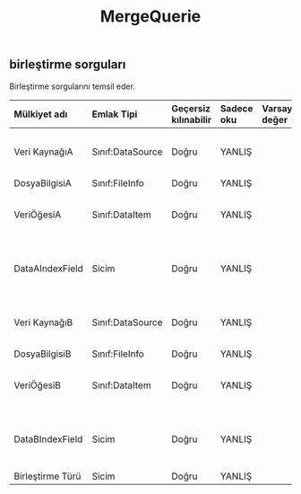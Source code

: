 ﻿---
title: MergeQuerie
second_title: Aspose.Cells Cloud Documen
type: docs
url: /tr/specification/model/mergequeries/
description: "Aspose.Cells Bulut modeli spesifikasyonu: MergeQueries. Açma, oluşturma, düzenleme, bölme, birleştirme, karşılaştırma ve dönüştürme gibi özelliklerle Excel ve diğer elektronik tablo belgelerini zahmetsizce yönetin"
kwords: Excel, Office, Elektronik Tablo, Cloud REST API, MergeQueries
weight: 50
---
## **birleştirme sorguları**

 Birleştirme sorgularını temsil eder.

| Mülkiyet adı| Emlak Tipi| Geçersiz kılınabilir| Sadece oku| Varsayılan değer| Tanım|
|:- |:- |:- |:- |:- |:- |
| Veri KaynağıA| Sınıf:DataSource| Doğru| YANLIŞ|| Bağlama verilerinin kaynağını gösterir.|
| DosyaBilgisiA| Sınıf:FileInfo| Doğru| YANLIŞ|||
| VeriÖğesiA| Sınıf:DataItem| Doğru| YANLIŞ|| Veri öğesini temsil eder.|
| DataAIndexField| Sicim| Doğru| YANLIŞ|| DataA'nın dizin alanını temsil eder|
| Veri KaynağıB| Sınıf:DataSource| Doğru| YANLIŞ|| Bağlama verilerinin kaynağını gösterir.|
| DosyaBilgisiB| Sınıf:FileInfo| Doğru| YANLIŞ|||
| VeriÖğesiB| Sınıf:DataItem| Doğru| YANLIŞ|| Veri öğesini temsil eder.|
| DataBIndexField| Sicim| Doğru| YANLIŞ|| DataB'nin indeks alanını temsil eder|
| Birleştirme Türü| Sicim| Doğru| YANLIŞ|||

